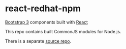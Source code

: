 # react-redhat-npm

[Bootstrap 3](http://getbootstrap.com) components built with [React](http://facebook.github.io/react/)

This repo contains built CommonJS modules for Node.js.

There is a separate [source repo](https://github.com/redhataccess/react-redhat).
